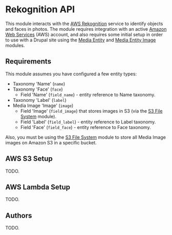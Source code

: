 # Rekognition API

This module interacts with the [AWS Rekognition](https://aws.amazon.com/rekognition/) service to identify objects and faces in photos. The module requires integration with an active [Amazon Web Services](https://aws.amazon.com) (AWS) account, and also requires some initial setup in order to use with a Drupal site using the [Media Entity](https://www.drupal.org/project/media_entity) and [Media Entity Image](https://www.drupal.org/project/media_entity_image) modules.

## Requirements

This module assumes you have configured a few entity types:

  - Taxonomy 'Name' (`name`)
  - Taxonomy 'Face' (`face`)
    - Field 'Name' (`field_name`) - entity reference to Name taxonomy.
  - Taxonomy 'Label' (`label`)
  - Media Image 'Image' (`image`)
    - Field 'Image' (`field_image`) that stores images in S3 (via the [S3 File System](https://www.drupal.org/project/s3fs) module).
    - Field 'Label' (`field_label`) - entity reference to Label taxonomy.
    - Field 'Face' (`field_face`) - entity reference to Face taxonomy.

Also, you must be using the [S3 File System](https://www.drupal.org/project/s3fs) module to store all Media Image images on Amazon S3 in a specific bucket.

## AWS S3 Setup

TODO.

## AWS Lambda Setup

TODO.

## Authors

TODO.
